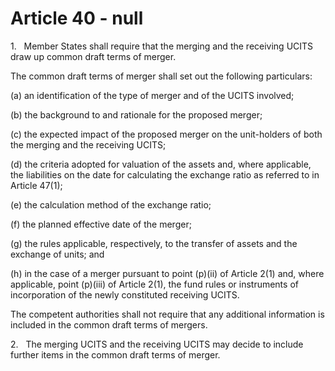 # Article 40 - null


1.   Member States shall require that the merging and the receiving UCITS draw up common draft terms of merger.

The common draft terms of merger shall set out the following particulars:

(a) an identification of the type of merger and of the UCITS involved;

(b) the background to and rationale for the proposed merger;

(c) the expected impact of the proposed merger on the unit-holders of both the merging and the receiving UCITS;

(d) the criteria adopted for valuation of the assets and, where applicable, the liabilities on the date for calculating the exchange ratio as referred to in Article 47(1);

(e) the calculation method of the exchange ratio;

(f) the planned effective date of the merger;

(g) the rules applicable, respectively, to the transfer of assets and the exchange of units; and

(h) in the case of a merger pursuant to point (p)(ii) of Article 2(1) and, where applicable, point (p)(iii) of Article 2(1), the fund rules or instruments of incorporation of the newly constituted receiving UCITS.

The competent authorities shall not require that any additional information is included in the common draft terms of mergers.

2.   The merging UCITS and the receiving UCITS may decide to include further items in the common draft terms of merger.
